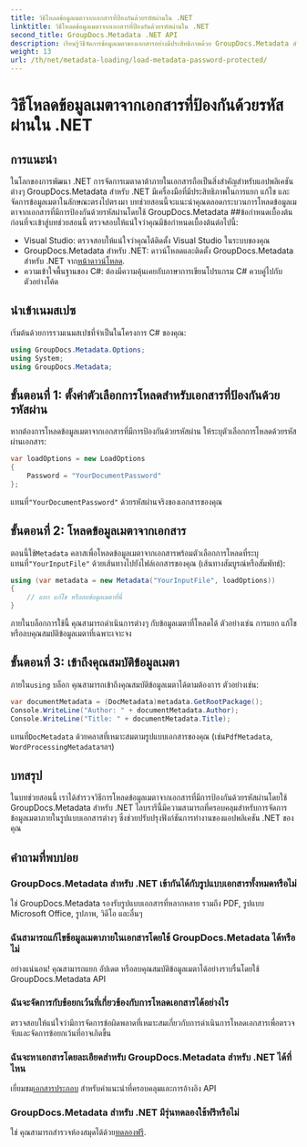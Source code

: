 ```yaml
---
title: วิธีโหลดข้อมูลเมตาจากเอกสารที่ป้องกันด้วยรหัสผ่านใน .NET
linktitle: วิธีโหลดข้อมูลเมตาจากเอกสารที่ป้องกันด้วยรหัสผ่านใน .NET
second_title: GroupDocs.Metadata .NET API
description: เรียนรู้วิธีจัดการข้อมูลเมตาของเอกสารอย่างมีประสิทธิภาพด้วย GroupDocs.Metadata สำหรับ .NET แยก แก้ไข และจัดการข้อมูลเมตาได้อย่างราบรื่นในแอปพลิเคชัน .NET ของคุณ
weight: 13
url: /th/net/metadata-loading/load-metadata-password-protected/
---
```


# วิธีโหลดข้อมูลเมตาจากเอกสารที่ป้องกันด้วยรหัสผ่านใน .NET

## การแนะนำ
ในโลกของการพัฒนา .NET การจัดการเมตาดาต้าภายในเอกสารถือเป็นสิ่งสำคัญสำหรับแอปพลิเคชันต่างๆ GroupDocs.Metadata สำหรับ .NET มีเครื่องมือที่มีประสิทธิภาพในการแยก แก้ไข และจัดการข้อมูลเมตาในลักษณะตรงไปตรงมา บทช่วยสอนนี้จะแนะนำคุณตลอดกระบวนการโหลดข้อมูลเมตาจากเอกสารที่มีการป้องกันด้วยรหัสผ่านโดยใช้ GroupDocs.Metadata
##ข้อกำหนดเบื้องต้น
ก่อนที่จะเข้าสู่บทช่วยสอนนี้ ตรวจสอบให้แน่ใจว่าคุณมีข้อกำหนดเบื้องต้นต่อไปนี้:
- Visual Studio: ตรวจสอบให้แน่ใจว่าคุณได้ติดตั้ง Visual Studio ในระบบของคุณ
-  GroupDocs.Metadata สำหรับ .NET: ดาวน์โหลดและติดตั้ง GroupDocs.Metadata สำหรับ .NET จาก[หน้าดาวน์โหลด](https://releases.groupdocs.com/metadata/net/).
- ความเข้าใจพื้นฐานของ C#: ต้องมีความคุ้นเคยกับภาษาการเขียนโปรแกรม C# ควบคู่ไปกับตัวอย่างโค้ด

## นำเข้าเนมสเปซ
เริ่มต้นด้วยการรวมเนมสเปซที่จำเป็นในโครงการ C# ของคุณ:
```csharp
using GroupDocs.Metadata.Options;
using System;
using GroupDocs.Metadata;
```
## ขั้นตอนที่ 1: ตั้งค่าตัวเลือกการโหลดสำหรับเอกสารที่ป้องกันด้วยรหัสผ่าน
หากต้องการโหลดข้อมูลเมตาจากเอกสารที่มีการป้องกันด้วยรหัสผ่าน ให้ระบุตัวเลือกการโหลดด้วยรหัสผ่านเอกสาร:
```csharp
var loadOptions = new LoadOptions
{
    Password = "YourDocumentPassword"
};
```
 แทนที่`"YourDocumentPassword"` ด้วยรหัสผ่านจริงของเอกสารของคุณ
## ขั้นตอนที่ 2: โหลดข้อมูลเมตาจากเอกสาร
 ตอนนี้ใช้`Metadata` คลาสเพื่อโหลดข้อมูลเมตาจากเอกสารพร้อมตัวเลือกการโหลดที่ระบุ แทนที่`"YourInputFile"` ด้วยเส้นทางไปยังไฟล์เอกสารของคุณ (เส้นทางสัมบูรณ์หรือสัมพัทธ์):
```csharp
using (var metadata = new Metadata("YourInputFile", loadOptions))
{
    // แยก แก้ไข หรือลบข้อมูลเมตาที่นี่
}
```
ภายในบล็อกการใช้นี้ คุณสามารถดำเนินการต่างๆ กับข้อมูลเมตาที่โหลดได้ ตัวอย่างเช่น การแยก แก้ไข หรือลบคุณสมบัติข้อมูลเมตาที่เฉพาะเจาะจง
## ขั้นตอนที่ 3: เข้าถึงคุณสมบัติข้อมูลเมตา
 ภายใน`using` บล็อก คุณสามารถเข้าถึงคุณสมบัติข้อมูลเมตาได้ตามต้องการ ตัวอย่างเช่น:
```csharp
var documentMetadata = (DocMetadata)metadata.GetRootPackage();
Console.WriteLine("Author: " + documentMetadata.Author);
Console.WriteLine("Title: " + documentMetadata.Title);
```
 แทนที่`DocMetadata` ด้วยคลาสที่เหมาะสมตามรูปแบบเอกสารของคุณ (เช่น`PdfMetadata`, `WordProcessingMetadata`ฯลฯ)

## บทสรุป
ในบทช่วยสอนนี้ เราได้สำรวจวิธีการโหลดข้อมูลเมตาจากเอกสารที่มีการป้องกันด้วยรหัสผ่านโดยใช้ GroupDocs.Metadata สำหรับ .NET ไลบรารีนี้มีความสามารถที่ครอบคลุมสำหรับการจัดการข้อมูลเมตาภายในรูปแบบเอกสารต่างๆ ซึ่งช่วยปรับปรุงฟังก์ชันการทำงานของแอปพลิเคชัน .NET ของคุณ

## คำถามที่พบบ่อย
### GroupDocs.Metadata สำหรับ .NET เข้ากันได้กับรูปแบบเอกสารทั้งหมดหรือไม่
ใช่ GroupDocs.Metadata รองรับรูปแบบเอกสารที่หลากหลาย รวมถึง PDF, รูปแบบ Microsoft Office, รูปภาพ, วิดีโอ และอื่นๆ
### ฉันสามารถแก้ไขข้อมูลเมตาภายในเอกสารโดยใช้ GroupDocs.Metadata ได้หรือไม่
อย่างแน่นอน! คุณสามารถแยก อัปเดต หรือลบคุณสมบัติข้อมูลเมตาได้อย่างราบรื่นโดยใช้ GroupDocs.Metadata API
### ฉันจะจัดการกับข้อยกเว้นที่เกี่ยวข้องกับการโหลดเอกสารได้อย่างไร
ตรวจสอบให้แน่ใจว่ามีการจัดการข้อผิดพลาดที่เหมาะสมเกี่ยวกับการดำเนินการโหลดเอกสารเพื่อตรวจจับและจัดการข้อยกเว้นที่อาจเกิดขึ้น
### ฉันจะหาเอกสารโดยละเอียดสำหรับ GroupDocs.Metadata สำหรับ .NET ได้ที่ไหน
 เยี่ยมชม[เอกสารประกอบ](https://tutorials.groupdocs.com/metadata/net/) สำหรับคำแนะนำที่ครอบคลุมและการอ้างอิง API
### GroupDocs.Metadata สำหรับ .NET มีรุ่นทดลองใช้ฟรีหรือไม่
 ใช่ คุณสามารถสำรวจห้องสมุดได้ด้วย[ทดลองฟรี](https://releases.groupdocs.com/).